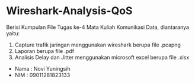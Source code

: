# Wireshark-Analysis-QoS
Berisi Kumpulan File Tugas ke-4 Mata Kuliah Komunikasi Data,
diantaranya yaitu:
1. Capture trafik jaringan menggunakan wireshark berupa file .pcapng
2. Laporan berupa file .pdf
3. Analisis Delay dan Jitter menggunakan microsoft excel berupa file .xlsx

- Nama  : Novi Yuningsih
- NIM   : 09011281823133
